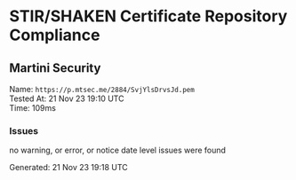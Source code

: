 # STIR/SHAKEN Certificate Repository Compliance

## Martini Security

Name: `https://p.mtsec.me/2884/SvjYlsDrvsJd.pem`\
Tested At: 21 Nov 23 19:10 UTC\
Time: 109ms

### Issues

no warning, or error, or notice date level issues were found

Generated: 21 Nov 23 19:18 UTC